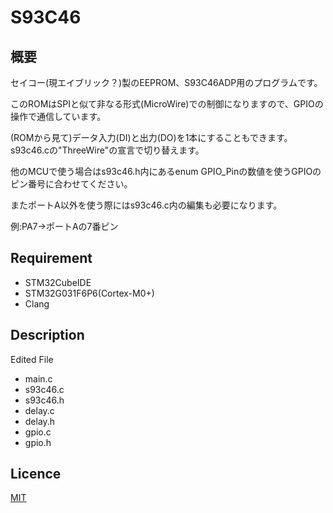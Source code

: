 # S93C46

## 概要
セイコー(現エイブリック？)製のEEPROM、S93C46ADP用のプログラムです。

このROMはSPIと似て非なる形式(MicroWire)での制御になりますので、GPIOの操作で通信しています。

(ROMから見て)データ入力(DI)と出力(DO)を1本にすることもできます。s93c46.cの"ThreeWire"の宣言で切り替えます。


他のMCUで使う場合はs93c46.h内にあるenum GPIO_Pinの数値を使うGPIOのピン番号に合わせてください。

またポートA以外を使う際にはs93c46.c内の編集も必要になります。

例:PA7→ポートAの7番ピン

## Requirement
* STM32CubeIDE
* STM32G031F6P6(Cortex-M0+)
* Clang

## Description
Edited File
* main.c
* s93c46.c
* s93c46.h
* delay.c
* delay.h
* gpio.c
* gpio.h

## Licence
[MIT](https://github.com/wataoxp/Radio/blob/main/LICENSE)


